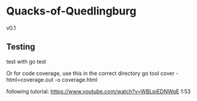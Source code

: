 # Quacks-of-Quedlingburg

v0.1


## Testing

test with 
go test 

Or for code coverage, use this in the correct directory
go tool cover -html=coverage.out -o coverage.html


following tutorial: https://www.youtube.com/watch?v=WBLpjEDNWqE 1:53